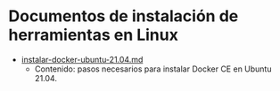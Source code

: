 # Documentos de instalación de herramientas en Linux
- [instalar-docker-ubuntu-21.04.md](https://github.com/pdafigl/docs/blob/9bc5d15d4cc8a29fd28f12c228dec825b5f6d422/Linux/instalar-docker-ubuntu-21.04.md)
    - Contenido: pasos necesarios para instalar Docker CE en Ubuntu 21.04.